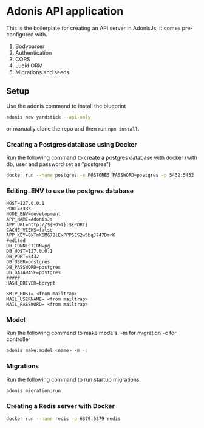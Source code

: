 # Adonis API application

This is the boilerplate for creating an API server in AdonisJs, it comes pre-configured with.

1. Bodyparser
2. Authentication
3. CORS
4. Lucid ORM
5. Migrations and seeds

## Setup

Use the adonis command to install the blueprint

```bash
adonis new yardstick --api-only
```

or manually clone the repo and then run `npm install`.

### Creating a Postgres database using Docker

Run the following command to create a postgres database with docker (with db, user and password set as "postgres")

```bash
docker run --name postgres -e POSTGRES_PASSWORD=postgres -p 5432:5432 -d postgres
```

### Editing .ENV to use the postgres database

```
HOST=127.0.0.1
PORT=3333
NODE_ENV=development
APP_NAME=AdonisJs
APP_URL=http://${HOST}:${PORT}
CACHE_VIEWS=false
APP_KEY=0kTmX6MG7BlExPPP5ES2w5bqJ747DmrK
#edited
DB_CONNECTION=pg
DB_HOST=127.0.0.1
DB_PORT=5432
DB_USER=postgres
DB_PASSWORD=postgres
DB_DATABASE=postgres
#####
HASH_DRIVER=bcrypt

SMTP_HOST= <from mailtrap>
MAIL_USERNAME= <from mailtrap>
MAIL_PASSWORD= <from mailtrap>
```

### Model

Run the following command to make models.
-m for migration
-c for controller
```bash
adonis make:model <name> -m -c 
```

### Migrations

Run the following command to run startup migrations.

```bash
adonis migration:run
```
### Creating a Redis server with Docker

```bash
docker run --name redis -p 6379:6379 redis
```

